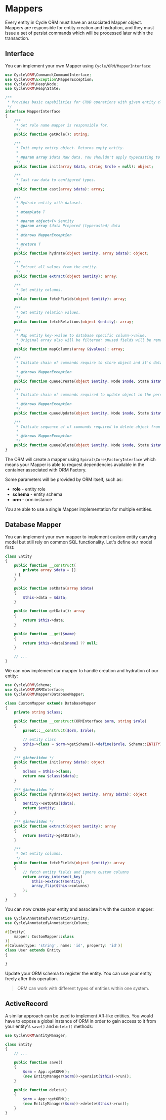 # Mappers
Every entity in Cycle ORM must have an associated Mapper object. Mappers are responsible for entity creation and hydration, and they must issue a set of persist commands which will be processed later within the transaction.

## Interface
You can implement your own Mapper using `Cycle/ORM/MapperInterface`:

```php
use Cycle\ORM\Command\CommandInterface;
use Cycle\ORM\Exception\MapperException;
use Cycle\ORM\Heap\Node;
use Cycle\ORM\Heap\State;

/**
 * Provides basic capabilities for CRUD operations with given entity class (role).
 */
interface MapperInterface
{
    /**
     * Get role name mapper is responsible for.
     */
    public function getRole(): string;

    /**
     * Init empty entity object. Returns empty entity.
     *
     * @param array $data Raw data. You shouldn't apply typecasting to it.
     */
    public function init(array $data, string $role = null): object;

    /**
     * Cast raw data to configured types.
     */
    public function cast(array $data): array;

    /**
     * Hydrate entity with dataset.
     *
     * @template T
     *
     * @param object<T> $entity
     * @param array $data Prepared (typecasted) data
     *
     * @throws MapperException
     *
     * @return T
     */
    public function hydrate(object $entity, array $data): object;

    /**
     * Extract all values from the entity.
     */
    public function extract(object $entity): array;

    /**
     * Get entity columns.
     */
    public function fetchFields(object $entity): array;

    /**
     * Get entity relation values.
     */
    public function fetchRelations(object $entity): array;

    /**
     * Map entity key->value to database specific column->value.
     * Original array also will be filtered: unused fields will be removed
     */
    public function mapColumns(array &$values): array;

    /**
     * Initiate chain of commands require to store object and it's data into persistent storage.
     *
     * @throws MapperException
     */
    public function queueCreate(object $entity, Node $node, State $state): CommandInterface;

    /**
     * Initiate chain of commands required to update object in the persistent storage.
     *
     * @throws MapperException
     */
    public function queueUpdate(object $entity, Node $node, State $state): CommandInterface;

    /**
     * Initiate sequence of of commands required to delete object from the persistent storage.
     *
     * @throws MapperException
     */
    public function queueDelete(object $entity, Node $node, State $state): CommandInterface;
}
```

The ORM will create a mapper using `Spiral\Core\FactoryInterface` which means your Mapper is able to request dependencies available in
the container associated with ORM Factory.

Some parameters will be provided by ORM itself, such as:
  * **role** - entity role
  * **schema** - entity schema
  * **orm** - orm instance

You are able to use a single Mapper implementation for multiple entities.

## Database Mapper
You can implement your own mapper to implement custom entity carrying model but still rely on common SQL functionality.
Let's define our model first:

```php
class Entity
{
    public function __construct(
        private array $data = []
    ) {
    }

    public function setData(array $data)
    {
        $this->data = $data;
    }

    public function getData(): array
    {
        return $this->data;
    }

    public function __get($name)
    {
        return $this->data[$name] ?? null;
    }

    // ...
}
```

We can now implement our mapper to handle creation and hydration of our entity:

```php
use Cycle\ORM\Schema;
use Cycle\ORM\ORMInterface;
use Cycle\ORM\Mapper\DatabaseMapper;

class CustomMapper extends DatabaseMapper
{
    private string $class;

    public function __construct(ORMInterface $orm, string $role)
    {
        parent::__construct($orm, $role);

        // entity class
        $this->class = $orm->getSchema()->define($role, Schema::ENTITY);
    }

    /** @inheritdoc */
    public function init(array $data): object
    {
        $class = $this->class;
        return new $class($data);
    }

    /** @inheritdoc */
    public function hydrate(object $entity, array $data): object
    {
        $entity->setData($data);
        return $entity;
    }

    /** @inheritdoc */
    public function extract(object $entity): array
    {
        return $entity->getData();
    }

    /**
     * Get entity columns.
     */
    public function fetchFields(object $entity): array
    {
        // fetch entity fields and ignore custom columns
        return array_intersect_key(
            $this->extract($entity),
            array_flip($this->columns)
        );
    }
}
```

You can now create your entity and associate it with the custom mapper:

```php
use Cycle\Annotated\Annotation\Entity;
use Cycle\Annotated\Annotation\Column;

#[Entity(
    mapper: CustomMapper::class
)]
#[Column(type: 'string', name: 'id', property: 'id')]
class User extends Entity
{

}
```

Update your ORM schema to register the entity. You can use your entity freely after this operation.

> ORM can work with different types of entities within one system.

## ActiveRecord
A similar approach can be used to implement AR-like entities. You would have to expose a global instance of ORM in order to gain access to it
from your entity's `save()` and `delete()` methods:

```php
use Cycle\ORM\EntityManager;

class Entity
{
    // ...

    public function save()
    {
        $orm = App::getORM();
        (new EntityManager($orm))->persist($this)->run();
    }

    public function delete()
    {
        $orm = App::getORM();
        (new EntityManager($orm))->delete($this)->run();
    }
}
```
